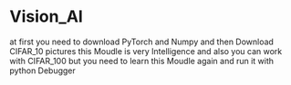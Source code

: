 # Vision_AI
at first you need to download PyTorch and Numpy and then Download CIFAR_10 pictures this Moudle is very Intelligence and also you can work with CIFAR_100 but you need to learn this Moudle again and run it with python Debugger
